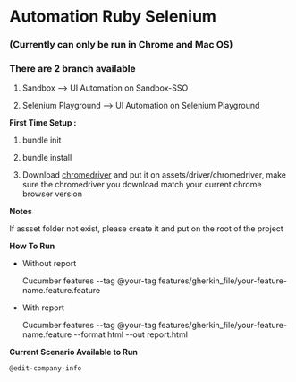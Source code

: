 # Automation Ruby Selenium

### (Currently can only be run in Chrome and Mac OS)

### There are 2 branch available

1. Sandbox --> UI Automation on Sandbox-SSO

2. Selenium Playground --> UI Automation on Selenium Playground

**First Time Setup :**<br>

1. bundle init

2. bundle install

3. Download [chromedriver](https://chromedriver.chromium.org/) and put it on assets/driver/chromedriver, make sure the chromedriver you download match your current chrome browser version

**Notes**<br>

If assset folder not exist, please create it and put on the root of the project

**How To Run**<br>

- Without report

  Cucumber features --tag @your-tag features/gherkin_file/your-feature-name.feature.feature

- With report

  Cucumber features --tag @your-tag features/gherkin_file/your-feature-name.feature --format html --out report.html

**Current Scenario Available to Run**<br>

    @edit-company-info
